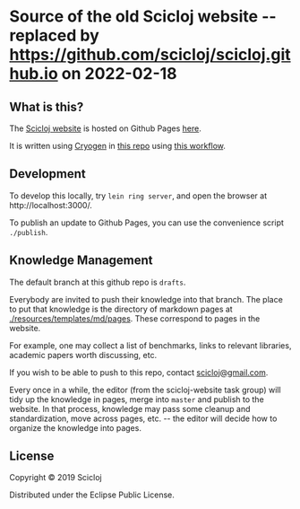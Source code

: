 # Source of the old Scicloj website -- replaced by https://github.com/scicloj/scicloj.github.io on 2022-02-18

## What is this?
The [Scicloj website](https://scicloj.github.io/) is hosted on Github Pages [here](https://github.com/scicloj/scicloj.github.com). 


It is written using [Cryogen](http://cryogenweb.org/) in [this repo](https://github.com/scicloj/scicloj) using [this workflow](https://tangrammer.github.io/posts/02-12-2014-cryogen-and-github.html).

## Development
To develop this locally, try `lein ring server`, and open the browser at http://localhost:3000/.

To publish an update to Github Pages, you can use the convenience script `./publish`.

## Knowledge Management
The default branch at this github repo is `drafts`. 

Everybody are invited to push their knowledge into that branch. The place to put that knowledge is the directory of markdown pages at [./resources/templates/md/pages](./resources/templates/md/pages). These correspond to pages in the website.

For example, one may collect a list of benchmarks, links to relevant libraries, academic papers worth discussing, etc.

If you wish to be able to push to this repo, contact <scicloj@gmail.com>.

Every once in a while, the editor (from the scicloj-website task group) will tidy up the knowledge in pages, merge into `master` and publish to the website. In that process, knowledge may pass some cleanup and standardization, move across pages, etc. -- the editor will decide how to organize the knowledge into pages.

## License

Copyright © 2019 Scicloj

Distributed under the Eclipse Public License.
